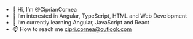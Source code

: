 - 👋 Hi, I’m @CiprianCornea
- 👀 I’m interested in Angular, TypeScript, HTML and Web Development
- 🌱 I’m currently learning Angular, JavaScript and React
- 📫 How to reach me cipri.cornea@outlook.com

<!---
CiprianCornea/CiprianCornea is a ✨ special ✨ repository because its `README.md` (this file) appears on your GitHub profile.
You can click the Preview link to take a look at your changes.
--->
